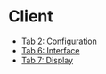 # Client

- [Tab 2: Configuration](options-orion-configuration.md)
- [Tab 6: Interface](options-interface.md)
- [Tab 7: Display](options-display.md)
